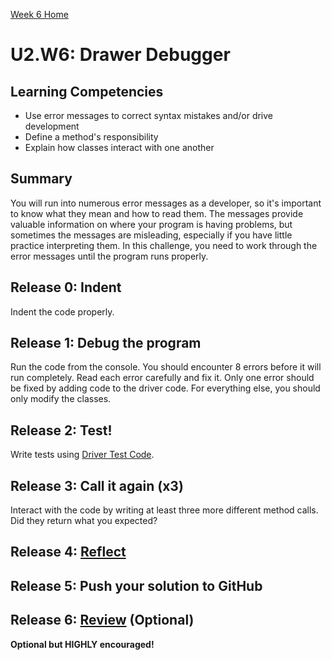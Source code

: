 [Week 6 Home](../)

# U2.W6: Drawer Debugger

## Learning Competencies
- Use error messages to correct syntax mistakes and/or drive development
- Define a method's responsibility
- Explain how classes interact with one another

## Summary

You will run into numerous error messages as a developer, so it's important to know what they mean and how to read them. The messages provide valuable information on where your program is having problems, but sometimes the messages are misleading, especially if you have little practice interpreting them. In this challenge, you need to work through the error messages until the program runs properly.

## Release 0: Indent

Indent the code properly.

## Release 1: Debug the program
Run the code from the console. You should encounter 8 errors before it will run completely. Read each error carefully and fix it. Only one error should be fixed by adding code to the driver code. For everything else, you should only modify the classes.

## Release 2: Test!
Write tests using [Driver Test Code](https://github.com/Devbootcamp/phase-0-handbook/blob/master/coding-references/driver-code.md).

## Release 3: Call it again (x3)
Interact with the code by writing at least three more different method calls. Did they return what you expected?

## Release 4: [Reflect](https://github.com/Devbootcamp/phase-0-handbook/blob/master/coding-references/reflection-guidelines.md)

## Release 5: Push your solution to GitHub

## Release 6: [Review](https://github.com/Devbootcamp/phase-0-handbook/blob/master/coding-references/review.md) (Optional)
**Optional but HIGHLY encouraged!**
